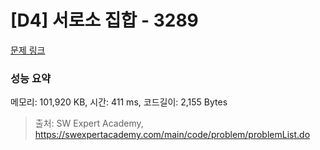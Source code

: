 # [D4] 서로소 집합 - 3289 

[문제 링크](https://swexpertacademy.com/main/code/problem/problemDetail.do?contestProbId=AWBJKA6qr2oDFAWr) 

### 성능 요약

메모리: 101,920 KB, 시간: 411 ms, 코드길이: 2,155 Bytes



> 출처: SW Expert Academy, https://swexpertacademy.com/main/code/problem/problemList.do